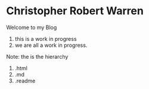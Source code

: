 # Christopher Robert Warren

Welcome to my Blog

1. this is a work in progress
2. we are all a work in progress.


Note: the is the hierarchy 
1. .html
2. .md
3. .readme

